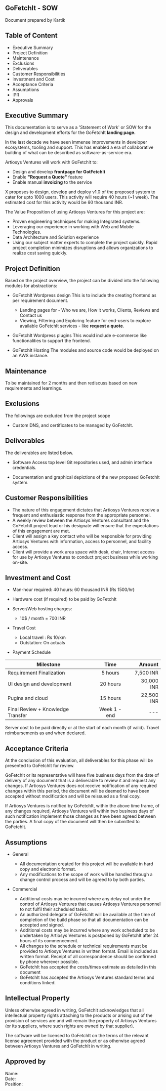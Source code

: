 ## GoFetchIt - SOW
Document prepared by Kartik

## Table of Content

* Executive Summary
* Project Definition
* Maintenance
* Exclusions
* Deliverables
* Customer Responsibilities
* Investment and Cost
* Acceptance Criteria
* Assumptions
* IPR
* Approvals


## Executive Summary
This documentation is to serve as a 'Statement of Work' or SOW for the design and development efforts for the GoFetchIt __landing page__.

In the last decade we have seen immense improvements in developer ecosystems, tooling and support. This has enabled a era of collaborative building of what can be described as software-as-service era.

Artiosys Ventures will work with GoFetchIt to:

* Design and develop __frontpage for GotFetchIt__
* Enable __"Request a Quote"__ feature
* Enable manual __invoicing__ to the service 

X proposes to design, develop and deploy v1.0 of the proposed system to cater for upto 1000 users.
This activity will require 40 hours (~1 week). The estimated cost for this activity would be 60 thousand INR.

The Value Proposition of using Artiosys Ventures for this project are:
* Proven engineering techniques for making Integrated systems.
* Leveraging our experience in working with Web and Mobile Technologies.
* Data Architecture and Solution experience
* Using our subject matter experts to complete the project quickly. Rapid project completion minimizes disruptions and allows organizations to realize cost saving quickly.

## Project Definition
Based on the project overview, the project can be divided into the following modules for abstractions:

* GoFetchIt Wordpress design
    This is to include the creating frontend as per requirement document.
    - Landing pages for - Who we are, How it works, Clients, Reviews and Contact us
    - Viewing, Filtering and Exploring feature for end-users to explore available GoFetchIt services - like __request a quote__.

* GoFetchIt Wordpress plugins
    This would include e-commerce like functionalities to support the frontend.

* GoFetchIt Hosting
    The modules and source code would be deployed on an AWS instance.

## Maintenance
To be maintained for 2 months and then rediscuss based on new requirements and learnings.

## Exclusions
The followings are excluded from the project scope
* Custom DNS, and certificates to be managed by GoFetchIt.

## Deliverables
The deliverables are listed below.

* Software
Access top level Git repositories used, and admin interface credentials.

* Documentation and graphical depictions of the new proposed GoFetchIt system.


## Customer Responsibilities
* The nature of this engagement dictates that Artiosys Ventures receive a frequent and enthusiastic response from the appropriate personnel.
* A weekly review between the Artiosys Ventures consultant and the GoFetchIt project lead or his designate will ensure that the expectations of this engagement are met.
* Client will assign a key contact who will be responsible for providing Artiosys Ventures with information, access to personnel, and facility access.
* Client will provide a work area space with desk, chair, Internet access for use by Artiosys Ventures to conduct project business while working on-site.

## Investment and Cost
* Man-hour required: 40 hours: 60 thousand INR (Rs 1500/hr)

* Hardware cost (if required) to be paid by GoFetchIt
    
* Server/Web hosting charges:
    * 10$ / month = 700 INR

* Travel Cost
    * Local travel : Rs 10/km
    * Outstation: On actuals

 * Payment Schedule

| Milestone                                 | Time    | Amount    |
| -------------                             |:-------------:| -----:    |
| Requirement Finalization                  | 5 hours       | 7,500 INR|
| UI design and development                 | 20 hours      | 30,000 INR|
| Pugins and cloud                          | 15 hours      | 22,500 INR    |
| Final Review + Knowledge Transfer         | Week 1 - end  | --- |

Server cost to be paid directly or at the start of each month (if valid).
Travel reimbursements as and when declared.

## Acceptance Criteria
At the conclusion of this evaluation, all deliverables for this phase will be presented to GoFetchIt for review.

GoFetchIt or its representative will have five business days from the date of delivery of any document that is a deliverable to review it and request any changes.  If Artiosys Ventures does not receive notification of any required changes within this period, the document will be deemed to have been accepted without modification and will be reissued as a final copy.

If Artiosys Ventures is notified by GoFetchIt, within the above time frame, of any changes required, Artiosys Ventures will within two business days of such notification implement those changes as have been agreed between the parties.  A final copy of the document will then be submitted to GoFetchIt.

## Assumptions
* General
    * All documentation created for this project will be available in hard copy and electronic format.
    * Any modifications to the scope of work will be handled through a change control process and will be agreed to by both parties.

* Commercial
    * Additional costs may be incurred where any delay not under the control of Artiosys Ventures that causes Artiosys Ventures personnel to not fulfil their scheduled tasks.
    * An authorized delegate of GoFetchIt will be available at the time of completion of the build phase so that all documentation can be accepted and signed.
    * Additional costs may be incurred where any work scheduled to be undertaken by Artiosys Ventures is postponed by GoFetchIt after 24 hours of its commencement.
    * All changes to the schedule or technical requirements must be provided to Artiosys Ventures in written format. Email is included as written format. Receipt of all correspondence should be confirmed by phone wherever possible.
    * GoFetchIt has accepted the costs/times estimate as detailed in this document
    * GoFetchIt has accepted the Artiosys Ventures standard terms and conditions linked.

## Intellectual Property
Unless otherwise agreed in writing, GoFetchIt acknowledges that all intellectual property rights attaching to the products or arising out of the provision of services are and will remain the property of Artiosys Ventures (or its suppliers, where such rights are owned by that supplier).

The software will be licensed to GoFetchIt on the terms of the relevant license agreement provided with the product or as otherwise agreed between Artiosys Ventures and GoFetchIt in writing.


## Approved by
Name:   
Date:   
Position:   
